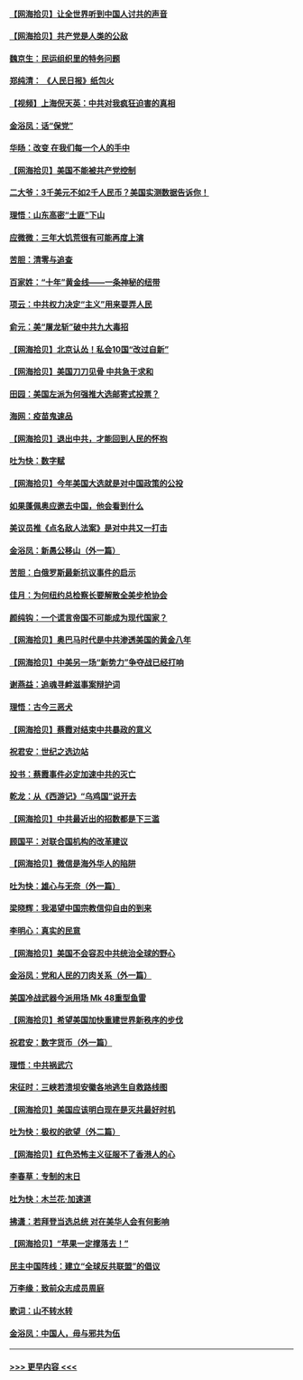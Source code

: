 #### [【网海拾贝】让全世界听到中国人讨共的声音](../pages/nsc993/n12365569.md?t=08291502) 
#### [【网海拾贝】共产党是人类的公敌](../pages/nsc993/n12363182.md?t=08291502) 
#### [魏京生：民运组织里的特务问题](../pages/nsc993/n12363010.md?t=08291502) 
#### [郑纯清： 《人民日报》纸包火](../pages/nsc993/n12362706.md?t=08291502) 
#### [【视频】上海倪天英：中共对我疯狂迫害的真相](../pages/nsc993/n12356341.md?t=08291502) 
#### [金浴凤：话“保党”](../pages/nsc993/n12361867.md?t=08291502) 
#### [华旸：改变 在我们每一个人的手中](../pages/nsc993/n12361774.md?t=08291502) 
#### [【网海拾贝】美国不能被共产党控制](../pages/nsc993/n12360271.md?t=08291502) 
#### [二大爷：3千美元不如2千人民币？美国实测数据告诉你！](../pages/nsc993/n12358563.md?t=08291502) 
#### [理悟：山东高密“土匪”下山](../pages/nsc993/n12358535.md?t=08291502) 
#### [应微微：三年大饥荒很有可能再度上演](../pages/nsc993/n12358523.md?t=08291502) 
#### [苦胆：清零与追查](../pages/nsc993/n12358501.md?t=08291502) 
#### [百家姓：“十年”黄金线——一条神秘的纽带](../pages/nsc993/n12358319.md?t=08291502) 
#### [项云：中共权力决定“主义”用来耍弄人民](../pages/nsc993/n12358172.md?t=08291502) 
#### [俞元：美“屠龙斩”破中共九大毒招](../pages/nsc993/n12357822.md?t=08291502) 
#### [【网海拾贝】北京认怂！私会10国“改过自新”](../pages/nsc993/n12357784.md?t=08291502) 
#### [【网海拾贝】美国刀刀见骨 中共急于求和](../pages/nsc993/n12355511.md?t=08291502) 
#### [田园：美国左派为何强推大选邮寄式投票？](../pages/nsc993/n12352963.md?t=08291502) 
#### [海网：疫苗鬼速品](../pages/nsc993/n12354438.md?t=08291502) 
#### [【网海拾贝】退出中共，才能回到人民的怀抱](../pages/nsc993/n12352634.md?t=08291502) 
#### [吐为快：数字赋](../pages/nsc993/n12352317.md?t=08291502) 
#### [【网海拾贝】今年美国大选就是对中国政策的公投](../pages/nsc993/n12350973.md?t=08291502) 
#### [如果蓬佩奥应邀去中国，他会看到什么](../pages/nsc993/n12350945.md?t=08291502) 
#### [美议员推《点名敌人法案》是对中共又一打击](../pages/nsc993/n12350765.md?t=08291502) 
#### [金浴凤：新愚公移山（外一篇）](../pages/nsc993/n12350253.md?t=08291502) 
#### [苦胆：白俄罗斯最新抗议事件的启示](../pages/nsc993/n12349989.md?t=08291502) 
#### [佳月：为何纽约总检察长要解散全美步枪协会](../pages/nsc993/n12349939.md?t=08291502) 
#### [颜纯钩：一个谎言帝国不可能成为现代国家？](../pages/nsc993/n12349898.md?t=08291502) 
#### [【网海拾贝】奥巴马时代是中共渗透美国的黄金八年](../pages/nsc993/n12349284.md?t=08291502) 
#### [【网海拾贝】中美另一场“新势力”争夺战已经打响](../pages/nsc993/n12346998.md?t=08291502) 
#### [谢燕益：追魂寻衅滋事案辩护词](../pages/nsc993/n12346892.md?t=08291502) 
#### [理悟：古今三恶犬](../pages/nsc993/n12345190.md?t=08291502) 
#### [【网海拾贝】蔡霞对结束中共暴政的意义](../pages/nsc993/n12344263.md?t=08291502) 
#### [祝君安：世纪之选边站](../pages/nsc993/n12342382.md?t=08291502) 
#### [投书：蔡霞事件必定加速中共的灭亡](../pages/nsc993/n12341881.md?t=08291502) 
#### [乾龙：从《西游记》“乌鸡国”说开去](../pages/nsc993/n12341690.md?t=08291502) 
#### [【网海拾贝】中共最近出的招数都是下三滥](../pages/nsc993/n12341593.md?t=08291502) 
#### [顾国平：对联合国机构的改革建议](../pages/nsc993/n12339928.md?t=08291502) 
#### [【网海拾贝】微信是海外华人的陷阱](../pages/nsc993/n12338868.md?t=08291502) 
#### [吐为快：雄心与无奈（外一篇）](../pages/nsc993/n12338132.md?t=08291502) 
#### [梁晓辉：我渴望中国宗教信仰自由的到来](../pages/nsc993/n12336657.md?t=08291502) 
#### [李明心：真实的民意](../pages/nsc993/n12336089.md?t=08291502) 
#### [【网海拾贝】美国不会容忍中共统治全球的野心](../pages/nsc993/n12336063.md?t=08291502) 
#### [金浴凤：党和人民的刀肉关系（外一篇）](../pages/nsc993/n12335834.md?t=08291502) 
#### [美国冷战武器今派用场 Mk 48重型鱼雷](../pages/nsc993/n12335354.md?t=08291502) 
#### [【网海拾贝】希望美国加快重建世界新秩序的步伐](../pages/nsc993/n12334224.md?t=08291502) 
#### [祝君安：数字货币（外一篇）](../pages/nsc993/n12334186.md?t=08291502) 
#### [理悟：中共祸武穴](../pages/nsc993/n12333962.md?t=08291502) 
#### [宋征时：三峡若溃坝安徽各地逃生自救路线图](../pages/nsc993/n12332450.md?t=08291502) 
#### [【网海拾贝】美国应该明白现在是灭共最好时机](../pages/nsc993/n12332313.md?t=08291502) 
#### [吐为快：极权的欲望（外二篇）](../pages/nsc993/n12332089.md?t=08291502) 
#### [【网海拾贝】红色恐怖主义征服不了香港人的心](../pages/nsc993/n12329296.md?t=08291502) 
#### [李春草：专制的末日](../pages/nsc993/n12329079.md?t=08291502) 
#### [吐为快：木兰花‧加速道](../pages/nsc993/n12327366.md?t=08291502) 
#### [拂潇：若拜登当选总统 对在美华人会有何影响](../pages/nsc993/n12295996.md?t=08291502) 
#### [【网海拾贝】“苹果一定撑落去！”](../pages/nsc993/n12326784.md?t=08291502) 
#### [民主中国阵线：建立“全球反共联盟”的倡议](../pages/nsc993/n12324177.md?t=08291502) 
#### [万李缘：致前众志成员周庭](../pages/nsc993/n12324635.md?t=08291502) 
#### [歌词：山不转水转](../pages/nsc993/n12324599.md?t=08291502) 
#### [金浴凤：中国人，毋与邪共为伍](../pages/nsc993/n12324257.md?t=08291502) 

----
#### [ >>> 更早内容 <<< ](../indexes/nsc993-earlier.md)
